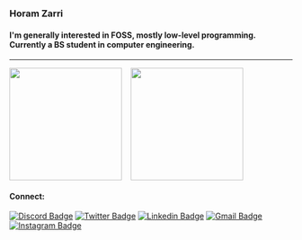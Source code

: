 ### Horam Zarri  

#### I'm generally interested in FOSS, mostly low-level programming. Currently a BS student in computer engineering.  

<hr />

<div style="display: flex; gap: 1rem;">
    <a href="https://github.com/horam-zarri/github-readme-stats">
        <img height=200 align="center" src="https://github-readme-stats.vercel.app/api?username=horam-zarri&theme=tokyonight" />
    </a>
    <a href="https://github.com/horam-zarri/convoychat">
        <img height=200 align="center" src="https://github-readme-stats.vercel.app/api/top-langs?username=horam-zarri&layout=compact&langs_count=8&card_width=320&theme=tokyonight" />
    </a>
</div>  

#### Connect: 
[![Discord Badge](https://img.shields.io/badge/-Horam_Zarri-5865f2?style=flat-square&logo=discord&logoColor=white&link=https://discord.com/horam_zarri)](https://discord.com/horam_zarri) [![Twitter Badge](https://img.shields.io/badge/-Horam__Z-000000?style=flat-square&logo=x&logoColor=white&link=https://twitter.com/Horam_Z)](https://twitter.com/Horam_Z)  [![Linkedin Badge](https://img.shields.io/badge/-Horam_Zarri-blue?style=flat-square&logo=Linkedin&logoColor=white&link=https://www.linkedin.com/horam-zarri-443796284)](https://www.linkedin.com/in/horam-zarri-443796284) [![Gmail Badge](https://img.shields.io/badge/-horamzarri@gmail.com-c14438?style=flat-square&logo=Gmail&logoColor=white&link=mailto:horamzarri@gmail.com)](mailto:horamzarri@gmail.com) [![Instagram Badge](https://img.shields.io/badge/-Horam__Z-c039a6?style=flat-square&labelColor=c039a6&logo=instagram&logoColor=white&link=https://instagram.com/horam_z)](https://instagram.com/horam_z)

